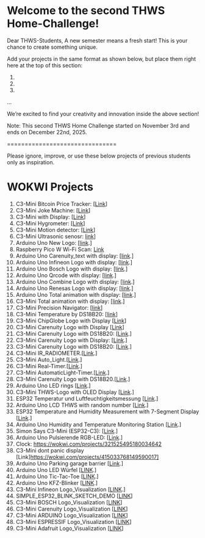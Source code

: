 # Welcome to the second THWS Home-Challenge!

Dear THWS-Students,
A new semester means a fresh start! 
This is your chance to create something unique.

Add your projects in the same format as shown below, but place them right here at the top of this section:

1.
2.
3.
...

We’re excited to find your creativity and innovation inside the above section!

Note: This second THWS Home Challenge started on November 3rd and ends on December 22nd, 2025.

===============================

Please ignore, improve, or use these below projects of previous students only as inspiration. 

# WOKWI Projects
1. C3-Mini Bitcoin Price Tracker: [[Link](https://wokwi.com/projects/371565043567756289 'C3-Mini Bitcoin Price Tracker')]
2. C3-Mini Joke Machine: [[Link](https://wokwi.com/projects/342032431249883731 'C3-Mini Joke Machine')]
3. C3-Mini with Display: [[Link](https://wokwi.com/projects/382550402251322369 'arbitray example just to make the home challenge')]
4. C3-Mini Hygrometer: [[Link](https://wokwi.com/projects/379860761904787457 'Hygrometer')]
5. C3-Mini Motion detector: [[Link](https://wokwi.com/projects/379765052183862273)]
6. C3-Mini Ultrasonic senosr: [link](https://wokwi.com/projects/383932440914521089)]
7. Arduino Uno New Logo: [[link](https://wokwi.com/projects/385190303555727361).]
8. Raspberry Pico W Wi-Fi Scan: [Link](https://wokwi.com/projects/360480722185134081)
9. Arduino Uno Carenuity_text with display: [[link](https://wokwi.com/projects/386440052475928577).]
10. Arduino Uno Infineon Logo with display: [[link](https://wokwi.com/projects/386441682895354881).]
11. Arduino Uno Bosch Logo with display: [[link](https://wokwi.com/projects/386441402135962625).]
12. Arduino Uno Qrcode with display: [[link](https://wokwi.com/projects/386442099372992513).]
13. Arduino Uno Combine Logo with display: [[link](https://wokwi.com/projects/386442395150099457).]
14. Arduino Uno Renesas Logo with display: [[link](https://wokwi.com/projects/386441133303064577).]
15. Arduino Uno Total animation with display: [[link](https://wokwi.com/projects/387454853192388609).]
16. C3-Mini Total animation with display: [[link](https://wokwi.com/projects/388252528161775617).]
17. C3-Mini Precision Navigator: [[link](https://wokwi.com/projects/388918952859582465)]
18. C3-Mini Temperature by DS18B20: [[link](https://wokwi.com/projects/389678380628663297)]
19. C3-Mini ChipGlobe Logo with Display [[Link](https://wokwi.com/projects/390732121800758273)]
20. C3-Mini Carenuity Logo with Display [[Link](https://wokwi.com/projects/390728591718082561)]
21. C3-Mini Carenuity Logo with DS18B20: [[Link](https://wokwi.com/projects/389720022687491073).]
22. C3-Mini Carenuity Logo with Display: [[Link](https://wokwi.com/projects/390728591718082561).]
23. C3-Mini Carenuity Logo with DS18B20: [[Link](https://wokwi.com/projects/389720022687491073).]
24. C3-Mini IR_RADIOMETER.[[Link](https://wokwi.com/projects/393820490809468929).]
25. C3-Mini Auto_Light.[[Link](https://wokwi.com/projects/395523025458749441).]
26. C3-Mini Real-Timer.[[Link](https://wokwi.com/projects/395909053609546753).]
27. C3-Mini AutomaticLight-Timer.[[Link](https://wokwi.com/projects/396044016424422401).]
28. C3-Mini Carenuity Logo with DS18B20.[[Link](https://wokwi.com/projects/389720022687491073).]
29. Arduino Uno LED rings [[Link](https://wokwi.com/projects/410100003669823489).]
30. C3-Mini THWS-Logo with OLED Display [[Link](https://wokwi.com/projects/414266527615099905).]
31. ESP32 Temperatur und Luftfeuchtigkeitsmessung [[Link](https://wokwi.com/projects/414344951640901633).]
32. Arduino Uno LCD THWS with random number [[Link](https://wokwi.com/projects/414634191354576897).]
33. ESP32 Temperature and Humidity Measurement with 7-Segment Display [[Link](https://wokwi.com/projects/414346579501274113).]
34. Arduino Uno Humidity and Temperature Monitoring Station [[Link](https://wokwi.com/projects/414548843141306369).]
35. Simon Says C3-Mini (ESP32-C3): [[Link](https://wokwi.com/projects/414878963606090753).]
36. Arduino Uno Pulsierende RGB-LED: [[Link](https://wokwi.com/projects/414906550842349569).]
37. Clock:  https://wokwi.com/projects/321525495180034642
38. C3-Mini dont panic display [Link]https://wokwi.com/projects/415033768149590017]
39. Arduino Uno Parking garage barrier [[Link](https://wokwi.com/projects/415083424361074689).]
40. Arduino Uno LED Würfel [[LINK](https://wokwi.com/projects/415195153863784449).]
41. Arduino Uno Tic-Tac-Toe [[LINK](https://wokwi.com/projects/415254747927803905).]
42. Arduino Uno KFZ-Blinker [[LINK](https://wokwi.com/projects/415724474838705153).] 
43. C3-Mini Infineon Logo_Visualization [[LINK](https://wokwi.com/projects/416716862638303233).]
44. SIMPLE_ESP32_BLINK_SKETCH_DEMO [[LINK](https://wokwi.com/projects/421443360312859649)]
45. C3-Mini BOSCH Logo_Visualization [[LINK](https://wokwi.com/projects/423069242163463169)]
46. C3-Mini Carenuity Logo_Visualization [[LINK](https://wokwi.com/projects/425505816182111233)]
47. C3-Mini ARDUINO Logo_Visualization [[LINK](https://wokwi.com/projects/425508100208502785)]
48. C3-Mini ESPRESSIF Logo_Visualization [[LINK](https://wokwi.com/projects/425510206334440449)]
49. C3-Mini Adafruit Logo_Visualization [[LINK](https://wokwi.com/projects/425511039846543361)]
